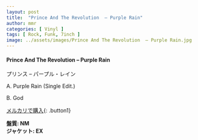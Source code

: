 ```yaml
---
layout: post
title:  "Prince And The Revolution  – Purple Rain"
author: mmr
categories: [ Vinyl ]
tags: [ Rock, Funk, 7inch ]
image: ../assets/images/Prince And The Revolution  – Purple Rain.jpg
---
```


#### Prince And The Revolution  – Purple Rain

プリンス – パープル・レイン

A. Purple Rain (Single Edit.) 

B. God 

[メルカリで購入](https://jp.mercari.com/item/m50358308709){: .button1}

<div class="mt-4 mb-4 d-flex align-items-center">
<strong class="mr-1">盤質: NM</strong>
</div>
<div class="mt-4 mb-4 d-flex align-items-center">
<strong class="mr-1">ジャケット: EX</strong>
</div>
